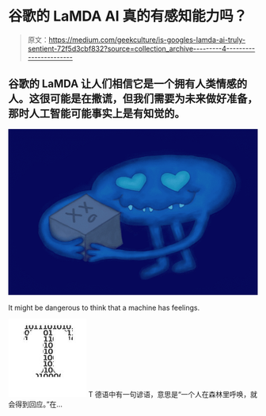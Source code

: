 # 谷歌的 LaMDA AI 真的有感知能力吗？

> 原文：<https://medium.com/geekculture/is-googles-lamda-ai-truly-sentient-72f5d3cbf832?source=collection_archive---------4----------------------->

## 谷歌的 LaMDA 让人们相信它是一个拥有人类情感的人。这很可能是在撒谎，但我们需要为未来做好准备，那时人工智能可能事实上是有知觉的。

![](img/de3b420579b48bf7cc6cfbf111a07109.png)

It might be dangerous to think that a machine has feelings.

![T](img/6b2bfa867d239305303093921e95e8c7.png)  T 德语中有一句谚语，意思是“一个人在森林里呼唤，就会得到回应。”在…